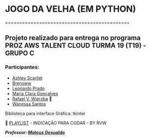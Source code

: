   # JOGO DA VELHA (EM PYTHON)
  ============================================
## Projeto realizado para entrega no programa PROZ AWS TALENT CLOUD TURMA 19 (T19) - GRUPO C

### Participantes:
  + [Ashley Scarllet](https://github.com/AshleyScarllet)
  + [Brenoww](https://github.com/brenoww)
  + [Leonardo Prado](https://github.com/Pradoleo)
  + [Maria Clara Gonçalves](https://github.com/Maria-Aralk)
  + [Rafael V. Wierzba](https://github.com/rvwierzba) 👑  
  + [Wanessa Santos](https://github.com/WanessaMSantos)

 Biblioteca para interface Gráfica: tkinter

 🎵 [PLAYLIST](https://www.youtube.com/watch?v=P4CvF-RHoy4&t=1081s&ab_channel=Vin%C3%ADciusSilva) - INDICAÇÃO PARA CODAR - BY RVW 

___Professor: [Mateus Gesualdo](https://github.com/mateusgesualdo)___

